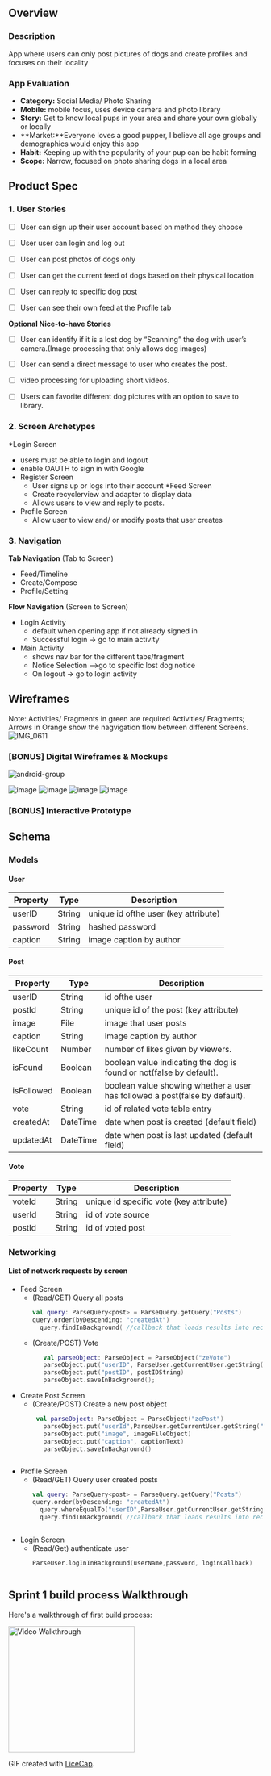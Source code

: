 ## Overview
### Description
App where users can only post pictures of dogs and create profiles and focuses on their locality

### App Evaluation
- **Category:** Social Media/ Photo Sharing
- **Mobile:** mobile focus, uses device camera and photo library
- **Story:** Get to know local pups in your area and share your own globally or locally
- **Market:**Everyone loves a good pupper, I believe all age groups and demographics would enjoy this app
- **Habit:** Keeping up with the popularity of your pup can be habit forming
- **Scope:** Narrow, focused on photo sharing dogs in a local area

## Product Spec
### 1. User Stories 
- [ ] User can sign up their user account based on method they choose
- [ ] User user can login and log out
- [ ] User can post photos of dogs only
- [ ] User can get the current feed of dogs based on their physical location
- [ ] User can reply to specific dog post
- [ ] User can see their own feed at the Profile tab


**Optional Nice-to-have Stories**
- [ ] User can identify if it is a lost dog by “Scanning” the dog with user’s camera.(Image processing that only allows dog images)
- [ ] User can send a direct message to user who creates the post.
- [ ] video processing for uploading short videos.
- [ ] Users can favorite different dog pictures with an option to save to library.


### 2. Screen Archetypes

*Login Screen
   * users must be able to login and logout
   * enable OAUTH to sign in with Google
* Register Screen
   * User signs up or logs into their account
*Feed Screen
   * Create recyclerview and adapter to display data
   * Allows users to view and reply to posts.
* Profile Screen
   * Allow user to view and/ or modify posts that user creates 

### 3. Navigation

**Tab Navigation** (Tab to Screen)

* Feed/Timeline
* Create/Compose
* Profile/Setting

**Flow Navigation** (Screen to Screen)

* Login Activity
   * default when opening app if not already signed in
   * Successful login → go to main activity
* Main Activity
   * shows nav bar for the different tabs/fragment
   * Notice Selection -->go to specific lost dog notice 
   * On logout → go to login activity

## Wireframes
Note: Activities/ Fragments in green are required Activities/ Fragments; Arrows in Orange show the nagvigation flow between different Screens.
![IMG_0611](https://user-images.githubusercontent.com/67621407/163572838-55f3eb02-c0d8-40cd-895c-429f92b58a4b.jpg)


### [BONUS] Digital Wireframes & Mockups
![android-group](https://user-images.githubusercontent.com/48068956/161396769-7ae533e8-f759-4e51-84c1-c103d9cceed4.gif)

![image](https://user-images.githubusercontent.com/48068956/161396825-32277c7e-1ba8-49aa-a9e0-6f0036b83d16.png)
![image](https://user-images.githubusercontent.com/48068956/161396834-0f978325-d4a7-4dde-bcd1-66f27ec2e1e1.png)
![image](https://user-images.githubusercontent.com/48068956/161396845-ff959752-cc1f-4352-bfde-c2ebb65a35d4.png)
![image](https://user-images.githubusercontent.com/48068956/161396859-db3a91d7-1cd2-4c5d-b5cb-a9f1224c3673.png)


### [BONUS] Interactive Prototype

## Schema 
### Models

#### User

   | Property      | Type     | Description |
   | ------------- | -------- | ------------|
   | userID	   | String   | unique id ofthe user (key attribute) |
   | password      | String   | hashed password |
   | caption       | String   | image caption by author |
      

#### Post

   | Property      | Type     | Description |
   | ------------- | -------- | ------------|
   | userID	   | String   | id ofthe user  |
   | postId        | String   | unique id of the post (key attribute)|
   | image         | File     | image that user posts |
   | caption       | String   | image caption by author |
   | likeCount	   | Number   | number of likes given by viewers.|
   | isFound       | Boolean  | boolean value indicating the dog is found or not(false by default).|
   | isFollowed    | Boolean  | boolean value showing whether a user has followed a post(false by default).|
   | vote          | String   | id of related vote table entry|
   | createdAt     | DateTime | date when post is created (default field) |
   | updatedAt     | DateTime | date when post is last updated (default field) |

#### Vote

   | Property      | Type     | Description |
   | ------------- | -------- | ------------|
   | voteId	   | String   | unique id specific vote (key attribute) |
   | userId        | String   | id of vote source |
   | postId        | String   | id of voted post  |
### Networking
#### List of network requests by screen
   - Feed Screen
      - (Read/GET) Query all posts 
          ```kotlin
          val query: ParseQuery<post> = ParseQuery.getQuery("Posts")
          query.order(byDescending: "createdAt")
	        query.findInBackground( //callback that loads results into recyclerview)
          ```
     - (Create/POST) Vote
       ```kotlin
	      val parseObject: ParseObject = ParseObject("zeVote")
	      parseObject.put("userID", ParseUser.getCurrentUser.getString("userID"))
	      parseObject.put("postID", postIDString)
	      parseObject.saveInBackground();
        ```
   - Create Post Screen
      - (Create/POST) Create a new post object
	     ```kotlin
          val parseObject: ParseObject = ParseObject("zePost")
	        parseObject.put("userId",ParseUser.getCurrentUser.getString("userID"))
	        parseObject.put("image", imageFileObject)
	        parseObject.put("caption", captionText)
	        parseObject.saveInBackground()
       ```
   - Profile Screen
      - (Read/GET) Query user created posts
	    ```kotlin
        val query: ParseQuery<post> = ParseQuery.getQuery("Posts")
        query.order(byDescending: "createdAt")
	      query.whereEqualTo("userID",ParseUser.getCurrentUser.getString("userID")
	      query.findInBackground( //callback that loads results into recyclerview)
      ```
   - Login Screen
      - (Read/Get) authenticate user
	    ```kotlin
        ParseUser.logInInBackground(userName,password, loginCallback)
      ```  
      
## Sprint 1 build process Walkthrough

Here's a walkthrough of first build process:

<img src='https://i.imgur.com/QNOZNg5.gif' title='Video Walkthrough' width='250' alt='Video Walkthrough' />

GIF created with [LiceCap](http://www.cockos.com/licecap/).
